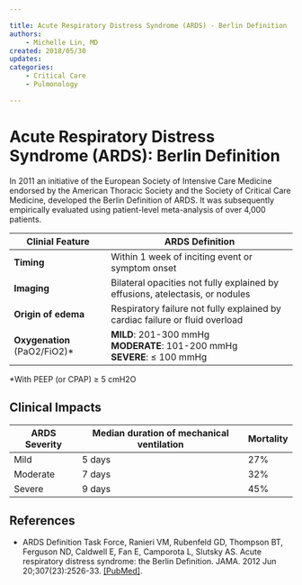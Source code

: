 ```yaml
---

title: Acute Respiratory Distress Syndrome (ARDS) - Berlin Definition
authors:
    - Michelle Lin, MD
created: 2018/05/30
updates:
categories:
    - Critical Care
    - Pulmonology

---
```


# Acute Respiratory Distress Syndrome (ARDS): Berlin Definition

In 2011 an initiative of the European Society of Intensive Care Medicine endorsed by the American Thoracic Society and the Society of Critical Care Medicine, developed the Berlin Definition of ARDS. It was subsequently empirically evaluated using patient-level meta-analysis of over 4,000 patients.

| **Clinial Feature**                          | ARDS Definition                                                                   |
| -------------------------------------------- | ----------------------------------------------------------------------------------|
| **Timing**                                   | Within 1 week of inciting event or symptom onset                                  |
| **Imaging**                                  | Bilateral opacities not fully explained by effusions, atelectasis, or nodules     |
| **Origin of edema**                          | Respiratory failure not fully explained by cardiac failure or fluid overload      |
| **Oxygenation** (PaO2/FiO2)*                 | **MILD**: 201-300 mmHg<br>**MODERATE**: 101-200 mmHg<br>**SEVERE**: ≤ 100 mmHg    |

*With PEEP (or CPAP) ≥ 5 cmH2O

## Clinical Impacts
| **ARDS Severity** | **Median duration of mechanical ventilation** | **Mortality** |
| ----------------- | --------------------------------------------- | ------------- |
| Mild              | 5 days                                        | 27%           |
| Moderate          | 7 days                                        | 32%           |
| Severe            | 9 days                                        | 45%           |

## References

- ARDS Definition Task Force, Ranieri VM, Rubenfeld GD, Thompson BT, Ferguson ND, Caldwell E, Fan E, Camporota L, Slutsky AS. Acute respiratory distress syndrome: the Berlin Definition. JAMA. 2012 Jun 20;307(23):2526-33. [[PubMed]](https://www.ncbi.nlm.nih.gov/pubmed/22797452).
